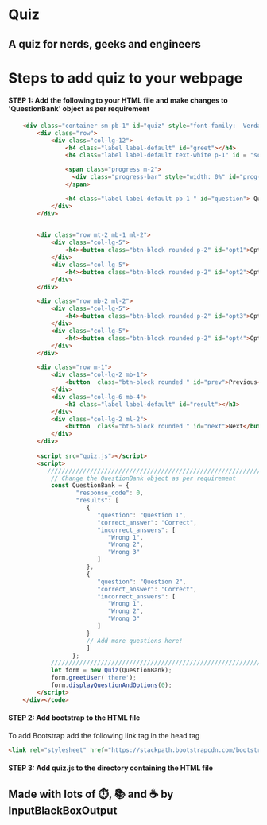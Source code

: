 # Quiz 
A quiz for nerds, geeks and engineers
-------------------------------------------------------------------------------------------------------------

# Steps to add quiz to your webpage
#### STEP 1: Add the following to your HTML file and make changes to 'QuestionBank' object as per requirement
``` html
	<div class="container sm pb-1" id="quiz" style="font-family:  Verdana, Geneva,sans-serif; background-color:#F8F8F8;">
		<div class="row">
			<div class="col-lg-12">
				<h4 class="label label-default" id="greet"></h4>
				<h4 class="label label-default text-white p-1" id = "score" style="background-color:#864CBF;">Score</h4>

				<span class="progress m-2">
				  <div class="progress-bar" style="width: 0%" id="prog-bar"></div>
				</span>

				<h4 class="label label-default pb-1 " id="question"> Question </h4>
			</div>
		</div>
			

		<div class="row mt-2 mb-1 ml-2">
			<div class="col-lg-5">
				<h4><button class="btn-block rounded p-2" id="opt1">Option1</button></h4> 
			</div>
			<div class="col-lg-5">
				<h4><button class="btn-block rounded p-2" id="opt2">Option2</button></h4>
			</div>
		</div>

		<div class="row mb-2 ml-2">
			<div class="col-lg-5">
				<h4><button class="btn-block rounded p-2" id="opt3">Option3</button></h4> 
			</div>
			<div class="col-lg-5">
				<h4><button class="btn-block rounded p-2" id="opt4">Option4</button></h4>
			</div>
		</div>

		<div class="row m-1">
			<div class="col-lg-2 mb-1">
				<button  class="btn-block rounded " id="prev">Previous</button>
			</div>
			<div class="col-lg-6 mb-4">
				<h3 class="label label-default" id="result"></h3>					
			</div>
			<div class="col-lg-2 ml-2">
				<button  class="btn-block rounded " id="next">Next</button>	
			</div>
	    </div>
	    
		<script src="quiz.js"></script>
	    <script>
		   ////////////////////////////////////////////////////////////////////////////////////////////////////////////
		    // Change the QuestionBank object as per requirement
	        const QuestionBank = {
	               "response_code": 0,
	               "results": [
	                  {
	                     "question": "Question 1",
	                     "correct_answer": "Correct",
	                     "incorrect_answers": [
	                        "Wrong 1",
	                        "Wrong 2",
	                        "Wrong 3"
	                     ]
	                  },
	                  {
	                     "question": "Question 2",
	                     "correct_answer": "Correct",
	                     "incorrect_answers": [
	                        "Wrong 1",
	                        "Wrong 2",
	                        "Wrong 3"
	                     ]
	                  }
	                  // Add more questions here!
	                  ]
	              };
	        ////////////////////////////////////////////////////////////////////////////////////////////////////////////
	        let form = new Quiz(QuestionBank);
	        form.greetUser('there');
	        form.displayQuestionAndOptions(0);
	    </script>
	</div></code>
```
#### STEP 2: Add bootstrap to the HTML file
To add Bootstrap add the following link tag in the head tag 
``` html
<link rel="stylesheet" href="https://stackpath.bootstrapcdn.com/bootstrap/4.4.1/css/bootstrap.min.css" integrity="sha384-Vkoo8x4CGsO3+Hhxv8T/Q5PaXtkKtu6ug5TOeNV6gBiFeWPGFN9MuhOf23Q9Ifjh" crossorigin="anonymous"> 
```

#### STEP 3: Add quiz.js to the directory containing the HTML file

## Made with lots of ⏱️, 📚 and ☕ by InputBlackBoxOutput
